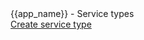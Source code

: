 
<div id="-view-top">
  <div id="-view-legend">{{app_name}} - Service types</div>
  <nav>
    <a href="" class="small-button">Create service type</a>
  </nav>
</div>
